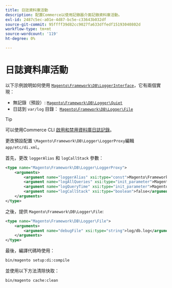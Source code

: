 ```yaml
---
title: 日誌資料庫活動
description: 配置Commerce以使用記錄器介面記錄資料庫活動。
exl-id: 2487c5ec-a01e-4d87-bc5e-c33643b032df
source-git-commit: 95ffff39d82cc9027fa633dffedf15193040802d
workflow-type: tm+mt
source-wordcount: '119'
ht-degree: 0%

---
```


# 日誌資料庫活動

以下示例說明如何使用 [`Magento\Framework\DB\LoggerInterface`][interface]，它有兩個實現：

- 無記錄（預設）: [`Magento\Framework\DB\Logger\Quiet`][quiet]
- 日誌到 `var/log` 目錄： [`Magento\Framework\DB\Logger\File`][file]

>[!TIP]
>
>可以使用Commerce CLI [啟用和禁用資料庫日誌記錄](../cli/enable-logging.md#database-logging)。

更改預設配置 `\Magento\Framework\DB\Logger\LoggerProxy`編輯 `app/etc/di.xml`。

首先，更改 `loggerAlias` 和 `logCallStack` 參數：

```xml
<type name="Magento\Framework\DB\Logger\LoggerProxy">
    <arguments>
        <argument name="loggerAlias" xsi:type="const">Magento\Framework\DB\Logger\LoggerProxy::LOGGER_ALIAS_FILE</argument>
        <argument name="logAllQueries" xsi:type="init_parameter">Magento\Framework\Config\ConfigOptionsListConstants::CONFIG_PATH_DB_LOGGER_LOG_EVERYTHING</argument>
        <argument name="logQueryTime" xsi:type="init_parameter">Magento\Framework\Config\ConfigOptionsListConstants::CONFIG_PATH_DB_LOGGER_QUERY_TIME_THRESHOLD</argument>
        <argument name="logCallStack" xsi:type="boolean">false</argument>
    </arguments>
</type>
```

之後，提供 `Magento\Framework\DB\Logger\File`:

```xml
<type name="Magento\Framework\DB\Logger\File">
    <arguments>
        <argument name="debugFile" xsi:type="string">log/db.log</argument>
    </arguments>
</type>
```

最後，編譯代碼時使用：

```bash
bin/magento setup:di:compile
```

並使用以下方法清除快取：

```bash
bin/magento cache:clean
```

<!-- link definitions -->

[file]: https://github.com/magento/magento2/blob/2.4/lib/internal/Magento/Framework/DB/Logger/File.php
[interface]: https://github.com/magento/magento2/blob/2.4/lib/internal/Magento/Framework/DB/LoggerInterface.php
[quiet]: https://github.com/magento/magento2/blob/2.4/lib/internal/Magento/Framework/DB/Logger/Quiet.php
